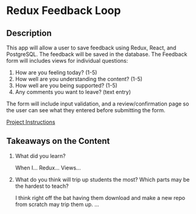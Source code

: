# Redux Feedback Loop

## Description 

This app will allow a user to save feedback using Redux, React, and PostgreSQL. The feedback will be saved in the database. The Feedback form will includes views for individual questions: 
1. How are you feeling today? (1-5)
2. How well are you understanding the content? (1-5)
3. How well are you being supported? (1-5)
4. Any comments you want to leave? (text entry) 

The form will include input validation, and a review/confirmation page so the user can see what they entered before submitting the form. 


<!-- Your project description goes here. What problem did you solve? How did you solve it?

Additional README details can be found [here](https://github.com/PrimeAcademy/readme-template/blob/master/README.md). -->


[Project Instructions](./INSTRUCTIONS.md)


## Takeaways on the Content 

1. What did you learn? 

   When I... Redux... Views...

2. What do you think will trip up students the most? Which parts may be the hardest to teach?

   I think right off the bat having them download and make a new repo from scratch may trip them up. ...